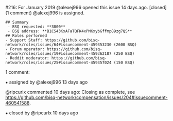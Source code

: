 #216: For January 2019
@alexej996 opened this issue 14 days ago.  [closed] (1 comment)
@alexej996 is assigned. 

    ## Summary
     - BSQ requested: **3000**
     - BSQ address: **B1CS43KxAFaTQFK4xPMKxybGffmp89zg7QS**
    ## Roles performed
    - Support Staff: https://github.com/bisq-network/roles/issues/64#issuecomment-459353230 (2600 BSQ)
    - Forum operator: https://github.com/bisq-network/roles/issues/19#issuecomment-459362187 (250 BSQ)
    - Reddit moderator: https://github.com/bisq-network/roles/issues/25#issuecomment-459357024 (150 BSQ)


1 comment:

⁕ assigned by @alexej996 13 days ago

@ripcurlx commented 10 days ago:
    Closing as complete, see https://github.com/bisq-network/compensation/issues/204#issuecomment-460541588.


⁕ closed by @ripcurlx 10 days ago

